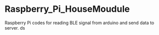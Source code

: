 # Raspberry_Pi_HouseMoudule
Raspberry Pi codes for reading BLE signal from arduino and send data to server.
ds
